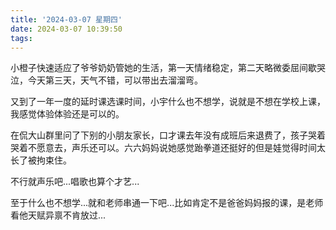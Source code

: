 ```yaml
---
title: '2024-03-07 星期四'
date: 2024-03-07 10:39:50
tags:
---
```


小橙子快速适应了爷爷奶奶管她的生活，第一天情绪稳定，第二天略微委屈间歇哭泣，今天第三天，天气不错，可以带出去溜溜弯。

又到了一年一度的延时课选课时间，小宇什么也不想学，说就是不想在学校上课，我感觉体验体验还是可以的。

在侃大山群里问了下别的小朋友家长，口才课去年没有成班后来退费了，孩子哭着哭着不愿意去，声乐还可以。六六妈妈说她感觉跆拳道还挺好的但是娃觉得时间太长了被拘束住。

不行就声乐吧...唱歌也算个才艺...

至于什么也不想学...就和老师串通一下吧...比如肯定不是爸爸妈妈报的课，是老师看他天赋异禀不肯放过...



